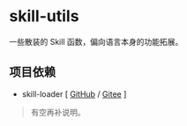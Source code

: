 # skill-utils

一些散装的 Skill 函数，偏向语言本身的功能拓展。

## 项目依赖

+ skill-loader [ [GitHub](https://github.com/yeungchie/skill-loader "https://github.com/yeungchie/skill-loader") / [Gitee](https://gitee.com/yeungchie/skill-loader "https://gitee.com/yeungchie/skill-loader") ]

> 有空再补说明。
